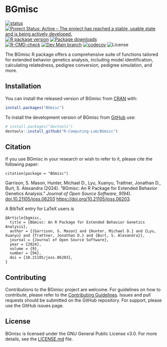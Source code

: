 
<!-- README.md is generated from README.Rmd. Please edit that file -->

# BGmisc

<!-- badges: start -->

[![status](https://joss.theoj.org/papers/ee3a025be4f61584f977a7657d936187/status.svg)](https://joss.theoj.org/papers/10.21105/joss.06203)
</br> [![Project Status: Active – The project has reached a stable,
usable state and is being actively
developed.](https://www.repostatus.org/badges/latest/active.svg)](https://www.repostatus.org/#active)
[![R package
version](https://www.r-pkg.org/badges/version/BGmisc)](https://cran.r-project.org/package=BGmisc)
[![Package
downloads](https://cranlogs.r-pkg.org/badges/grand-total/BGmisc)](https://cran.r-project.org/package=BGmisc)</br>
[![R-CMD-check](https://github.com/R-Computing-Lab/BGmisc/actions/workflows/R-CMD-check.yaml/badge.svg)](https://github.com/R-Computing-Lab/BGmisc/actions/workflows/R-CMD-check.yaml)
[![Dev Main
branch](https://github.com/R-Computing-Lab/BGmisc/actions/workflows/R-CMD-dev_maincheck.yaml/badge.svg)](https://github.com/R-Computing-Lab/BGmisc/actions/workflows/R-CMD-dev_maincheck.yaml)
[![codecov](https://codecov.io/gh/R-Computing-Lab/BGmisc/graph/badge.svg?token=2IARK2XSA6)](https://codecov.io/gh/R-Computing-Lab/BGmisc)
![License](https://img.shields.io/badge/License-GPL_v3-blue.svg)
<!-- badges: end -->

The BGmisc R package offers a comprehensive suite of functions tailored
for extended behavior genetics analysis, including model identification,
calculating relatedness, pedigree conversion, pedigree simulation, and
more.

## Installation

You can install the released version of BGmisc from
[CRAN](https://cran.r-project.org/) with:

``` r
install.packages("BGmisc")
```

To install the development version of BGmisc from
[GitHub](https://github.com/) use:

``` r
# install.packages("devtools")
devtools::install_github("R-Computing-Lab/BGmisc")
```

## Citation

If you use BGmisc in your research or wish to refer to it, please cite
the following paper:

    citation(package = "BGmisc")

Garrison, S. Mason, Hunter, Michael D., Lyu, Xuanyu, Trattner, Jonathan
D., Burt, S. Alexandra (2024). “BGmisc: An R Package for Extended
Behavior Genetics Analysis.” *Journal of Open Source Software*, *9*(94).
<doi:10.21105/joss.06203> <https://doi.org/10.21105/joss.06203>.

A BibTeX entry for LaTeX users is

    @Article{bgmisc,
      title = {BGmisc: An R Package for Extended Behavior Genetics Analysis},
      author = {{Garrison, S. Mason} and {Hunter, Michael D.} and {Lyu, Xuanyu} and {Trattner, Jonathan D.} and {Burt, S. Alexandra}},
      journal = {Journal of Open Source Software},
      year = {2024},
      volume = {9},
      number = {94},
      doi = {10.21105/joss.06203},
    }

## Contributing

Contributions to the BGmisc project are welcome. For guidelines on how
to contribute, please refer to the [Contributing
Guidelines](https://github.com/R-Computing-Lab/BGmisc/blob/main/CONTRIBUTING.md).
Issues and pull requests should be submitted on the GitHub repository.
For support, please use the GitHub issues page.

## License

BGmisc is licensed under the GNU General Public License v3.0. For more
details, see the
[LICENSE.md](https://github.com/R-Computing-Lab/BGmisc/blob/main/LICENSE.md)
file.
